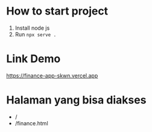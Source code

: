# How to start project

1. Install node js
2. Run `npx serve .`

# Link Demo

https://finance-app-skwn.vercel.app

# Halaman yang bisa diakses

- /
- /finance.html
